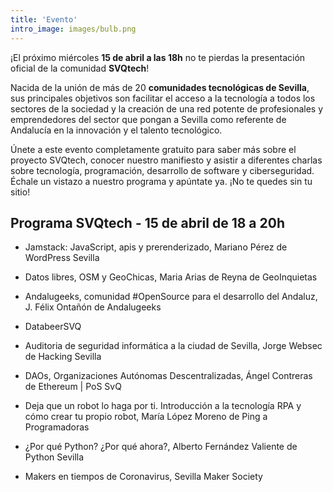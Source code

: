 ```yaml
---
title: 'Evento'
intro_image: images/bulb.png
---
```


¡El próximo miércoles **15 de abril a las 18h** no te pierdas la presentación oficial de la comunidad **SVQtech**!

Nacida de la unión de más de 20 **comunidades tecnológicas de Sevilla**, sus principales objetivos son facilitar el acceso a la tecnología a todos los sectores de la sociedad y la creación de una red potente de profesionales y emprendedores del sector que pongan a Sevilla como referente de Andalucía en la innovación y el talento tecnológico.

Únete a este evento completamente gratuito para saber más sobre el proyecto SVQtech, conocer nuestro manifiesto y asistir a diferentes charlas sobre tecnología, programación, desarrollo de software y ciberseguridad. Échale un vistazo a nuestro programa y apúntate ya. ¡No te quedes sin tu sitio!

## Programa SVQtech - 15 de abril de 18 a 20h

* Jamstack: JavaScript, apis y prerenderizado, Mariano Pérez de WordPress Sevilla

* Datos libres, OSM y GeoChicas, Maria Arias de Reyna de GeoInquietas

* Andalugeeks, comunidad #OpenSource para el desarrollo del Andaluz, J. Félix Ontañón de Andalugeeks

* DatabeerSVQ

* Auditoria de seguridad informática a la ciudad de Sevilla, Jorge Websec de Hacking Sevilla

* DAOs, Organizaciones Autónomas Descentralizadas, Ángel Contreras de Ethereum | PoS SvQ

* Deja que un robot lo haga por ti. Introducción a la tecnología RPA y cómo crear tu propio robot, María López Moreno de Ping a Programadoras

* ¿Por qué Python? ¿Por qué ahora?, Alberto Fernández Valiente de Python Sevilla

* Makers en tiempos de Coronavirus, Sevilla Maker Society
